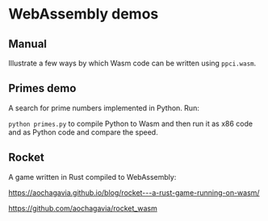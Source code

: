 
# WebAssembly demos

## Manual

Illustrate a few ways by which Wasm code can be written using ``ppci.wasm``.


## Primes demo

A search for prime numbers implemented in Python. Run:

`python primes.py` to compile Python to Wasm and then run it as x86 code and
as Python code and compare the speed.

## Rocket

A game written in Rust compiled to WebAssembly:

https://aochagavia.github.io/blog/rocket---a-rust-game-running-on-wasm/

https://github.com/aochagavia/rocket_wasm

